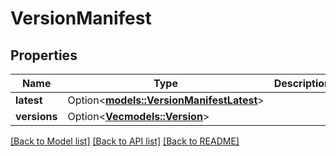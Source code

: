 # VersionManifest

## Properties

Name | Type | Description | Notes
------------ | ------------- | ------------- | -------------
**latest** | Option<[**models::VersionManifestLatest**](VersionManifest_latest.md)> |  | [optional]
**versions** | Option<[**Vec<models::Version>**](Version.md)> |  | [optional]

[[Back to Model list]](../README.md#documentation-for-models) [[Back to API list]](../README.md#documentation-for-api-endpoints) [[Back to README]](../README.md)


